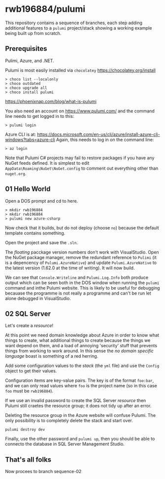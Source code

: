 # rwb196884/pulumi

This repository contains a sequence of branches, each step adding additional features to a `pulumi` project/stack
showing a working example being built up from scratch.

## Prerequisites

Pulimi, Azure, and .NET.

Pulumi is most easily installed via `chocolatey` https://chocolatey.org/install
```
> choco list --localonly
> choco outdated
> choco upgrade all
> choco install pulumi
```

https://phoenixnap.com/blog/what-is-pulumi

You also need an account on https://www.pulumi.com/ and the command line needs to get logged in to this:
```
> pulumi login
```

Azure CLI is at: https://docs.microsoft.com/en-us/cli/azure/install-azure-cli-windows?tabs=azure-cli
Again, this needs to log in on the command line:
```
> az login
```

Note that Pulumi C# projects may fail to restore packages if you have any NuGet feeds defined.
It is simplest to edit `AppData\Roaming\NuGet\NuGet.config` to comment out everything
other than `nuget.org`.

## 01 Hello World

Open a DOS prompt and cd to here.
```
> mkdir rwb196884
> mkdir rwb196884
> pulumi new azure-csharp
```

Now check that it builds, but do not deploy (choose `no`) because the default template contains something.

Open the project and save the `.sln`.

The _floating_ pacckage version numbers don't work with VisualStudio.
Open the NuGet package manager, remove the redundant reference to `Pulimi` 
(it is a depencency of `Pulumi.AzureNative`) and update `Pulumi.AzureNative`
to the latest version (1.62.0 at the time of writing). It will now build.

We can see that `Console.Writeline` and `Pulumi.Log.Info` both produce output
which can be seen both in the DOS window when running the `pulumi` command
and inthe Pulumi website.
This is likely to be useful for debugging becauase the programme is not really 
a programme and can't be run let alone debugged in VisualStudio.

## 02 SQL Server

Let's create a _resource_!

At this point we need domain knowledge about Azure in order to know what things to create, 
what additional things to create because the things we want depend on them,
and a load of annoying 'security' stuff that prevents things from working to work around.
In this sense the _no domain specific language_ boast is something of a red herring.

Add some configuration values to the _stack_ (the `yml` file) and use the `Config` object to get their values.

Configuration items are key-value pairs. The key is of the format `foo:bar`, and we can only read values where `foo` is the project name
(so in this case `foo` must be `rwb196884`).

If we use an invalid password to create the SQL Server _resource_ then Pulumi still craetes the resource group; it does not tidy up after an error.

Deleting the resource group in the Azure website will confuse Pulumi.
The only possibility is to completely delete the stack and start over.
```
pulumi destroy dev
```

Finally, use the other password and `pulumi up`, then you should be able to connecto the database in SQL Server Management Studio.

## That's all folks

Now procees to branch sequence-02